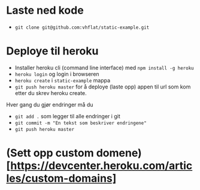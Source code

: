 # Laste ned kode
* `git clone git@github.com:vhflat/static-example.git`

# Deploye til heroku
* Installer heroku cli (command line interface) med `npm install -g heroku`
* `heroku login` og login i browseren
* `heroku create` i `static-example` mappa
* `git push heroku master` for å deploye (laste opp) appen til url som kom etter du skrev heroku create. 

Hver gang du gjør endringer må du
* `git add .` som legger til alle endringer i git
* `git commit -m "En tekst som beskriver endringene"`
* `git push heroku master`

# (Sett opp custom domene)[https://devcenter.heroku.com/articles/custom-domains]



